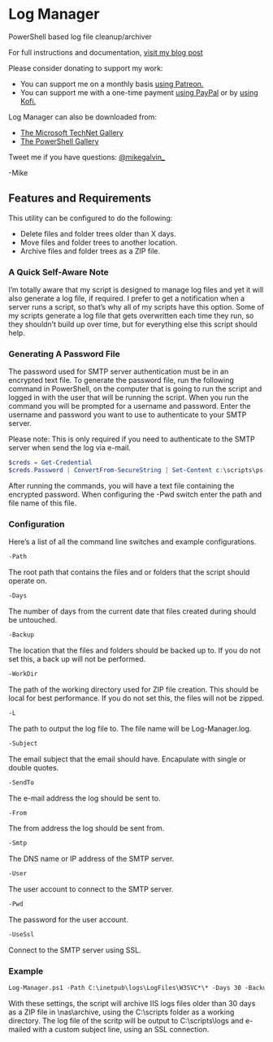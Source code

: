 # Log Manager

PowerShell based log file cleanup/archiver

For full instructions and documentation, [visit my blog post](https://gal.vin/2017/06/13/powershell-log-manager)

Please consider donating to support my work:

* You can support me on a monthly basis [using Patreon.](https://www.patreon.com/mikegalvin)
* You can support me with a one-time payment [using PayPal](https://www.paypal.me/digressive) or by [using Kofi.](https://ko-fi.com/mikegalvin)

Log Manager can also be downloaded from:

* [The Microsoft TechNet Gallery](https://gallery.technet.microsoft.com/scriptcenter/Log-Manager-PowerShell-c558219c?redir=0)
* [The PowerShell Gallery](https://www.powershellgallery.com/packages/Log-Manager)

Tweet me if you have questions: [@mikegalvin_](https://twitter.com/mikegalvin_)

-Mike

## Features and Requirements

This utility can be configured to do the following:

* Delete files and folder trees older than X days.
* Move files and folder trees to another location.
* Archive files and folder trees as a ZIP file.

### A Quick Self-Aware Note

I’m totally aware that my script is designed to manage log files and yet it will also generate a log file, if required. I prefer to get a notification when a server runs a script, so that’s why all of my scripts have this option. Some of my scripts generate a log file that gets overwritten each time they run, so they shouldn’t build up over time, but for everything else this script should help.

### Generating A Password File

The password used for SMTP server authentication must be in an encrypted text file. To generate the password file, run the following command in PowerShell, on the computer that is going to run the script and logged in with the user that will be running the script. When you run the command you will be prompted for a username and password. Enter the username and password you want to use to authenticate to your SMTP server.

Please note: This is only required if you need to authenticate to the SMTP server when send the log via e-mail.

``` powershell
$creds = Get-Credential
$creds.Password | ConvertFrom-SecureString | Set-Content c:\scripts\ps-script-pwd.txt
```

After running the commands, you will have a text file containing the encrypted password. When configuring the -Pwd switch enter the path and file name of this file.

### Configuration

Here’s a list of all the command line switches and example configurations.

``` txt
-Path
```

The root path that contains the files and or folders that the script should operate on.

``` txt
-Days
```

The number of days from the current date that files created during should be untouched.

``` txt
-Backup
```

The location that the files and folders should be backed up to.
If you do not set this, a back up will not be performed.

``` txt
-WorkDir
```

The path of the working directory used for ZIP file creation. This should be local for best performance.
If you do not set this, the files will not be zipped.

``` txt
-L
```

The path to output the log file to.
The file name will be Log-Manager.log.

``` txt
-Subject
```

The email subject that the email should have. Encapulate with single or double quotes.

``` txt
-SendTo
```

The e-mail address the log should be sent to.

``` txt
-From
```

The from address the log should be sent from.

``` txt
-Smtp
```

The DNS name or IP address of the SMTP server.

``` txt
-User
```

The user account to connect to the SMTP server.

``` txt
-Pwd
```

The password for the user account.

``` txt
-UseSsl
```

Connect to the SMTP server using SSL.

### Example

``` txt
Log-Manager.ps1 -Path C:\inetpub\logs\LogFiles\W3SVC*\* -Days 30 -Backup \\nas\archive -WorkDir C:\scripts -L C:\scripts\logs -Subject 'Server: Logs Cleanup' -SendTo me@contoso.com -From Log-Manager@contoso.com -Smtp exch01.contoso.com -User me@contoso.com -Pwd P@ssw0rd -UseSsl
```

With these settings, the script will archive IIS logs files older than 30 days as a ZIP file in \\nas\archive, using the C:\scripts folder as a working directory. The log file of the scritp will be output to C:\scripts\logs and e-mailed with a custom subject line, using an SSL connection.
